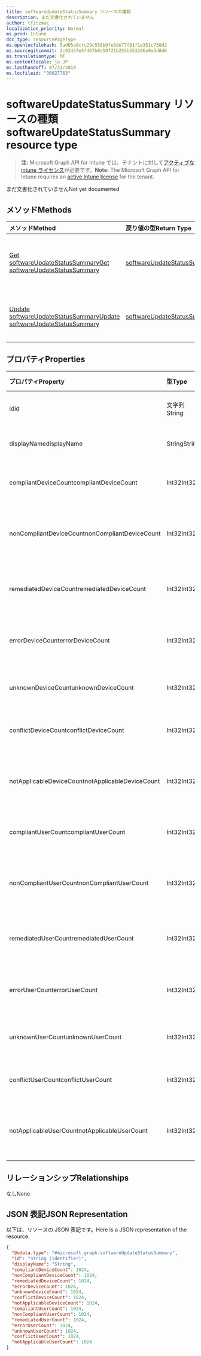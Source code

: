 ```yaml
---
title: softwareUpdateStatusSummary リソースの種類
description: まだ文書化されていません
author: tfitzmac
localization_priority: Normal
ms.prod: Intune
doc_type: resourcePageType
ms.openlocfilehash: 5ad05a8cfc29c558b0fe8de77f81f1e351c750d2
ms.sourcegitcommit: 2c62457e57467b8d50f21b255b553106a9a5d8d6
ms.translationtype: MT
ms.contentlocale: ja-JP
ms.lasthandoff: 07/31/2019
ms.locfileid: "36027763"
---
```

# <a name="softwareupdatestatussummary-resource-type"></a><span data-ttu-id="5c574-103">softwareUpdateStatusSummary リソースの種類</span><span class="sxs-lookup"><span data-stu-id="5c574-103">softwareUpdateStatusSummary resource type</span></span>

> <span data-ttu-id="5c574-104">**注:** Microsoft Graph API for Intune では、テナントに対して[アクティブな intune ライセンス](https://go.microsoft.com/fwlink/?linkid=839381)が必要です。</span><span class="sxs-lookup"><span data-stu-id="5c574-104">**Note:** The Microsoft Graph API for Intune requires an [active Intune license](https://go.microsoft.com/fwlink/?linkid=839381) for the tenant.</span></span>

<span data-ttu-id="5c574-105">まだ文書化されていません</span><span class="sxs-lookup"><span data-stu-id="5c574-105">Not yet documented</span></span>

## <a name="methods"></a><span data-ttu-id="5c574-106">メソッド</span><span class="sxs-lookup"><span data-stu-id="5c574-106">Methods</span></span>
|<span data-ttu-id="5c574-107">メソッド</span><span class="sxs-lookup"><span data-stu-id="5c574-107">Method</span></span>|<span data-ttu-id="5c574-108">戻り値の型</span><span class="sxs-lookup"><span data-stu-id="5c574-108">Return Type</span></span>|<span data-ttu-id="5c574-109">説明</span><span class="sxs-lookup"><span data-stu-id="5c574-109">Description</span></span>|
|:---|:---|:---|
|[<span data-ttu-id="5c574-110">Get softwareUpdateStatusSummary</span><span class="sxs-lookup"><span data-stu-id="5c574-110">Get softwareUpdateStatusSummary</span></span>](../api/intune-deviceconfig-softwareupdatestatussummary-get.md)|[<span data-ttu-id="5c574-111">softwareUpdateStatusSummary</span><span class="sxs-lookup"><span data-stu-id="5c574-111">softwareUpdateStatusSummary</span></span>](../resources/intune-deviceconfig-softwareupdatestatussummary.md)|<span data-ttu-id="5c574-112">[softwareUpdateStatusSummary](../resources/intune-deviceconfig-softwareupdatestatussummary.md) オブジェクトのプロパティとリレーションシップを読み取ります。</span><span class="sxs-lookup"><span data-stu-id="5c574-112">Read properties and relationships of the [softwareUpdateStatusSummary](../resources/intune-deviceconfig-softwareupdatestatussummary.md) object.</span></span>|
|[<span data-ttu-id="5c574-113">Update softwareUpdateStatusSummary</span><span class="sxs-lookup"><span data-stu-id="5c574-113">Update softwareUpdateStatusSummary</span></span>](../api/intune-deviceconfig-softwareupdatestatussummary-update.md)|[<span data-ttu-id="5c574-114">softwareUpdateStatusSummary</span><span class="sxs-lookup"><span data-stu-id="5c574-114">softwareUpdateStatusSummary</span></span>](../resources/intune-deviceconfig-softwareupdatestatussummary.md)|<span data-ttu-id="5c574-115">[softwareUpdateStatusSummary](../resources/intune-deviceconfig-softwareupdatestatussummary.md) オブジェクトのプロパティを更新します。</span><span class="sxs-lookup"><span data-stu-id="5c574-115">Update the properties of a [softwareUpdateStatusSummary](../resources/intune-deviceconfig-softwareupdatestatussummary.md) object.</span></span>|

## <a name="properties"></a><span data-ttu-id="5c574-116">プロパティ</span><span class="sxs-lookup"><span data-stu-id="5c574-116">Properties</span></span>
|<span data-ttu-id="5c574-117">プロパティ</span><span class="sxs-lookup"><span data-stu-id="5c574-117">Property</span></span>|<span data-ttu-id="5c574-118">型</span><span class="sxs-lookup"><span data-stu-id="5c574-118">Type</span></span>|<span data-ttu-id="5c574-119">説明</span><span class="sxs-lookup"><span data-stu-id="5c574-119">Description</span></span>|
|:---|:---|:---|
|<span data-ttu-id="5c574-120">id</span><span class="sxs-lookup"><span data-stu-id="5c574-120">id</span></span>|<span data-ttu-id="5c574-121">文字列</span><span class="sxs-lookup"><span data-stu-id="5c574-121">String</span></span>|<span data-ttu-id="5c574-122">エンティティのキー。</span><span class="sxs-lookup"><span data-stu-id="5c574-122">Key of the entity.</span></span>|
|<span data-ttu-id="5c574-123">displayName</span><span class="sxs-lookup"><span data-stu-id="5c574-123">displayName</span></span>|<span data-ttu-id="5c574-124">String</span><span class="sxs-lookup"><span data-stu-id="5c574-124">String</span></span>|<span data-ttu-id="5c574-125">ポリシーの名前。</span><span class="sxs-lookup"><span data-stu-id="5c574-125">The name of the policy.</span></span>|
|<span data-ttu-id="5c574-126">compliantDeviceCount</span><span class="sxs-lookup"><span data-stu-id="5c574-126">compliantDeviceCount</span></span>|<span data-ttu-id="5c574-127">Int32</span><span class="sxs-lookup"><span data-stu-id="5c574-127">Int32</span></span>|<span data-ttu-id="5c574-128">準拠デバイスの数。</span><span class="sxs-lookup"><span data-stu-id="5c574-128">Number of compliant devices.</span></span>|
|<span data-ttu-id="5c574-129">nonCompliantDeviceCount</span><span class="sxs-lookup"><span data-stu-id="5c574-129">nonCompliantDeviceCount</span></span>|<span data-ttu-id="5c574-130">Int32</span><span class="sxs-lookup"><span data-stu-id="5c574-130">Int32</span></span>|<span data-ttu-id="5c574-131">準拠していないデバイスの数。</span><span class="sxs-lookup"><span data-stu-id="5c574-131">Number of non compliant devices.</span></span>|
|<span data-ttu-id="5c574-132">remediatedDeviceCount</span><span class="sxs-lookup"><span data-stu-id="5c574-132">remediatedDeviceCount</span></span>|<span data-ttu-id="5c574-133">Int32</span><span class="sxs-lookup"><span data-stu-id="5c574-133">Int32</span></span>|<span data-ttu-id="5c574-134">修復済みデバイスの数。</span><span class="sxs-lookup"><span data-stu-id="5c574-134">Number of remediated devices.</span></span>|
|<span data-ttu-id="5c574-135">errorDeviceCount</span><span class="sxs-lookup"><span data-stu-id="5c574-135">errorDeviceCount</span></span>|<span data-ttu-id="5c574-136">Int32</span><span class="sxs-lookup"><span data-stu-id="5c574-136">Int32</span></span>|<span data-ttu-id="5c574-137">エラーが発生したデバイスの数。</span><span class="sxs-lookup"><span data-stu-id="5c574-137">Number of devices had error.</span></span>|
|<span data-ttu-id="5c574-138">unknownDeviceCount</span><span class="sxs-lookup"><span data-stu-id="5c574-138">unknownDeviceCount</span></span>|<span data-ttu-id="5c574-139">Int32</span><span class="sxs-lookup"><span data-stu-id="5c574-139">Int32</span></span>|<span data-ttu-id="5c574-140">不明なデバイスの数。</span><span class="sxs-lookup"><span data-stu-id="5c574-140">Number of unknown devices.</span></span>|
|<span data-ttu-id="5c574-141">conflictDeviceCount</span><span class="sxs-lookup"><span data-stu-id="5c574-141">conflictDeviceCount</span></span>|<span data-ttu-id="5c574-142">Int32</span><span class="sxs-lookup"><span data-stu-id="5c574-142">Int32</span></span>|<span data-ttu-id="5c574-143">競合デバイスの数。</span><span class="sxs-lookup"><span data-stu-id="5c574-143">Number of conflict devices.</span></span>|
|<span data-ttu-id="5c574-144">notApplicableDeviceCount</span><span class="sxs-lookup"><span data-stu-id="5c574-144">notApplicableDeviceCount</span></span>|<span data-ttu-id="5c574-145">Int32</span><span class="sxs-lookup"><span data-stu-id="5c574-145">Int32</span></span>|<span data-ttu-id="5c574-146">該当しないデバイスの数。</span><span class="sxs-lookup"><span data-stu-id="5c574-146">Number of not applicable devices.</span></span>|
|<span data-ttu-id="5c574-147">compliantUserCount</span><span class="sxs-lookup"><span data-stu-id="5c574-147">compliantUserCount</span></span>|<span data-ttu-id="5c574-148">Int32</span><span class="sxs-lookup"><span data-stu-id="5c574-148">Int32</span></span>|<span data-ttu-id="5c574-149">準拠ユーザーの数。</span><span class="sxs-lookup"><span data-stu-id="5c574-149">Number of compliant users.</span></span>|
|<span data-ttu-id="5c574-150">nonCompliantUserCount</span><span class="sxs-lookup"><span data-stu-id="5c574-150">nonCompliantUserCount</span></span>|<span data-ttu-id="5c574-151">Int32</span><span class="sxs-lookup"><span data-stu-id="5c574-151">Int32</span></span>|<span data-ttu-id="5c574-152">準拠していないユーザーの数。</span><span class="sxs-lookup"><span data-stu-id="5c574-152">Number of non compliant users.</span></span>|
|<span data-ttu-id="5c574-153">remediatedUserCount</span><span class="sxs-lookup"><span data-stu-id="5c574-153">remediatedUserCount</span></span>|<span data-ttu-id="5c574-154">Int32</span><span class="sxs-lookup"><span data-stu-id="5c574-154">Int32</span></span>|<span data-ttu-id="5c574-155">修復済みユーザーの数。</span><span class="sxs-lookup"><span data-stu-id="5c574-155">Number of remediated users.</span></span>|
|<span data-ttu-id="5c574-156">errorUserCount</span><span class="sxs-lookup"><span data-stu-id="5c574-156">errorUserCount</span></span>|<span data-ttu-id="5c574-157">Int32</span><span class="sxs-lookup"><span data-stu-id="5c574-157">Int32</span></span>|<span data-ttu-id="5c574-158">エラーが発生したユーザーの数。</span><span class="sxs-lookup"><span data-stu-id="5c574-158">Number of users had error.</span></span>|
|<span data-ttu-id="5c574-159">unknownUserCount</span><span class="sxs-lookup"><span data-stu-id="5c574-159">unknownUserCount</span></span>|<span data-ttu-id="5c574-160">Int32</span><span class="sxs-lookup"><span data-stu-id="5c574-160">Int32</span></span>|<span data-ttu-id="5c574-161">不明なユーザーの数。</span><span class="sxs-lookup"><span data-stu-id="5c574-161">Number of unknown users.</span></span>|
|<span data-ttu-id="5c574-162">conflictUserCount</span><span class="sxs-lookup"><span data-stu-id="5c574-162">conflictUserCount</span></span>|<span data-ttu-id="5c574-163">Int32</span><span class="sxs-lookup"><span data-stu-id="5c574-163">Int32</span></span>|<span data-ttu-id="5c574-164">競合ユーザーの数。</span><span class="sxs-lookup"><span data-stu-id="5c574-164">Number of conflict users.</span></span>|
|<span data-ttu-id="5c574-165">notApplicableUserCount</span><span class="sxs-lookup"><span data-stu-id="5c574-165">notApplicableUserCount</span></span>|<span data-ttu-id="5c574-166">Int32</span><span class="sxs-lookup"><span data-stu-id="5c574-166">Int32</span></span>|<span data-ttu-id="5c574-167">該当しないユーザーの数。</span><span class="sxs-lookup"><span data-stu-id="5c574-167">Number of not applicable users.</span></span>|

## <a name="relationships"></a><span data-ttu-id="5c574-168">リレーションシップ</span><span class="sxs-lookup"><span data-stu-id="5c574-168">Relationships</span></span>
<span data-ttu-id="5c574-169">なし</span><span class="sxs-lookup"><span data-stu-id="5c574-169">None</span></span>

## <a name="json-representation"></a><span data-ttu-id="5c574-170">JSON 表記</span><span class="sxs-lookup"><span data-stu-id="5c574-170">JSON Representation</span></span>
<span data-ttu-id="5c574-171">以下は、リソースの JSON 表記です。</span><span class="sxs-lookup"><span data-stu-id="5c574-171">Here is a JSON representation of the resource.</span></span>
<!-- {
  "blockType": "resource",
  "keyProperty": "id",
  "@odata.type": "microsoft.graph.softwareUpdateStatusSummary"
}
-->
``` json
{
  "@odata.type": "#microsoft.graph.softwareUpdateStatusSummary",
  "id": "String (identifier)",
  "displayName": "String",
  "compliantDeviceCount": 1024,
  "nonCompliantDeviceCount": 1024,
  "remediatedDeviceCount": 1024,
  "errorDeviceCount": 1024,
  "unknownDeviceCount": 1024,
  "conflictDeviceCount": 1024,
  "notApplicableDeviceCount": 1024,
  "compliantUserCount": 1024,
  "nonCompliantUserCount": 1024,
  "remediatedUserCount": 1024,
  "errorUserCount": 1024,
  "unknownUserCount": 1024,
  "conflictUserCount": 1024,
  "notApplicableUserCount": 1024
}
```




